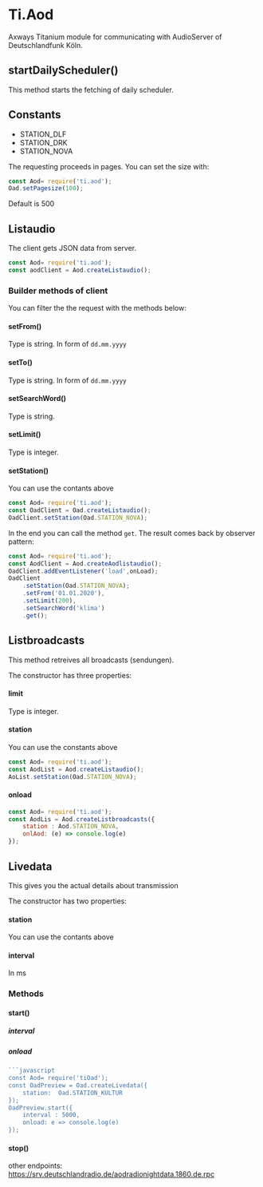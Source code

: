 # Ti.Aod


Axways Titanium module for communicating with AudioServer of Deutschlandfunk Köln.

## startDailyScheduler()
This method starts the fetching of daily scheduler. 


## Constants
* STATION_DLF
* STATION_DRK
* STATION_NOVA

The requesting proceeds in pages. You can set the size with:

```javascript
const Aod= require('ti.aod');
Oad.setPagesize(100);
```
Default is 500


## Listaudio

The client gets JSON data from server.

```javascript
const Aod= require('ti.aod');
const aodClient = Aod.createListaudio();
```

### Builder methods of client

You can filter the the request with the methods below:

#### setFrom()

Type is string. In form of `dd.mm.yyyy`

#### setTo()

Type is string. In form of `dd.mm.yyyy`

#### setSearchWord()

Type is string.

#### setLimit()

Type is integer.


#### setStation()

You can use the contants above

```javascript
const Aod= require('ti.aod');
const OadClient = Oad.createListaudio();
OadClient.setStation(Oad.STATION_NOVA);
```
 
In the end you can call the method `get`. The result comes back by observer pattern:

```javascript
const Aod= require('ti.aod');
const AodClient = Aod.createAodlistaudio();
OadClient.addEventListener('load',onLoad);
OadClient
	.setStation(Oad.STATION_NOVA);
	.setFrom('01.01.2020'),
	.setLimit(200),
	.setSearchWord('klima')
	.get();
```

## Listbroadcasts

This method retreives all broadcasts (sendungen).


The constructor has three properties:

#### limit

Type is integer.


#### station

You can use the constants above

```javascript
const Aod= require('ti.aod');
const AodList = Aod.createListaudio();
AoList.setStation(Oad.STATION_NOVA);
```

#### onload

```javascript
const Aod= require('ti.aod');
const AodLis = Aod.createListbroadcasts({
	station : Aod.STATION_NOVA,
	onlAod: (e) => console.log(e)
});
```

## Livedata

This gives you the actual details about transmission


The constructor has two properties:


#### station

You can use the contants above



#### interval

In ms


### Methods

#### start()
##### interval
##### onload

```javascript
```javascript
const Aod= require('tiOad');
const OadPreview = Oad.createLivedata({
	station:  Oad.STATION_KULTUR
});
OadPreview.start({
	interval : 5000,
	onload: e => console.log(e)
});

```
 

#### stop()


other endpoints:
https://srv.deutschlandradio.de/aodradionightdata.1860.de.rpc




